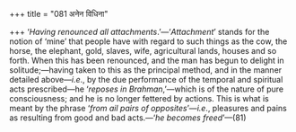 +++
title = "081 अनेन विधिना"

+++
‘*Having renounced all attachments*.’—‘*Attachment*’ stands for the
notion of ‘mine’ that people have with regard to such things as the cow,
the horse, the elephant, gold, slaves, wife, agricultural lands, houses
and so forth. When this has been renounced, and the man has begun to
delight in solitude;—having taken to this as the principal method, and
in the manner detailed above—*i.e*., by the due performance of the
temporal and spiritual acts prescribed—he ‘*reposes in Brahman*,’—which
is of the nature of pure consciousness; and he is no longer fettered by
actions. This is what is meant by the phrase ‘*from ail pairs of
opposites*’—*i.e*., pleasures and pains as resulting from good and bad
acts.—‘*he* *becomes freed*’—(81)


